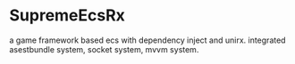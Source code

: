 # SupremeEcsRx
a game framework based ecs with dependency inject and unirx.
integrated asestbundle system, socket system, mvvm system.
